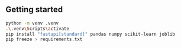 ## Getting started
```bash
python -m venv .venv
.\.venv\Scripts\activate
pip install "fastapi[standard]" pandas numpy scikit-learn joblib
pip freeze > requirements.txt
```